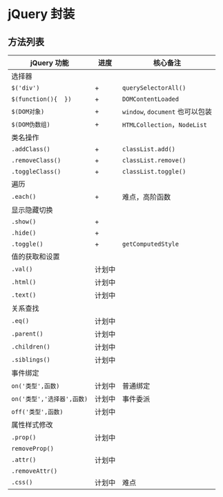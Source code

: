 # jQuery 封装

## 方法列表

| jQuery 功能                | 进度   | 核心备注                        |
| -------------------------- | ------ | ------------------------------- |
| 选择器                     |        |                                 |
| `$('div')`                 | +      | `querySelectorAll()`            |
| `$(function(){  })`        | +      | `DOMContentLoaded`              |
| `$(DOM对象)`               | +      | `window`, `document` 也可以包装 |
| `$(DOM伪数组)`             | +      | `HTMLCollection`，`NodeList`    |
| 类名操作                   |        |                                 |
| `.addClass()`              | +      | `classList.add()`               |
| `.removeClass()`           | +      | `classList.remove()`            |
| `.toggleClass()`           | +      | `classList.toggle()`            |
| 遍历                       |        |                                 |
| `.each()`                  | +      | 难点，高阶函数                  |
| 显示隐藏切换               |        |                                 |
| `.show()`                  | +      |                                 |
| `.hide()`                  | +      |                                 |
| `.toggle()`                | +      | `getComputedStyle`              |
| 值的获取和设置             |        |                                 |
| `.val()`                   | 计划中 |                                 |
| `.html()`                  | 计划中 |                                 |
| `.text()`                  | 计划中 |                                 |
| 关系查找                   |        |                                 |
| `.eq()`                    | 计划中 |                                 |
| `.parent()`                | 计划中 |                                 |
| `.children()`              | 计划中 |                                 |
| `.siblings()`              | 计划中 |                                 |
| 事件绑定                   |        |                                 |
| `on('类型',函数)`          | 计划中 | 普通绑定                        |
| `on('类型','选择器',函数)` | 计划中 | 事件委派                        |
| `off('类型',函数)`         | 计划中 |                                 |
| 属性样式修改               |        |                                 |
| `.prop()`                  | 计划中 |                                 |
| `removeProp()`             |        |                                 |
| `.attr()`                  | 计划中 |                                 |
| `.removeAttr()`            |        |                                 |
| `.css()`                   | 计划中 | 难点                            |



